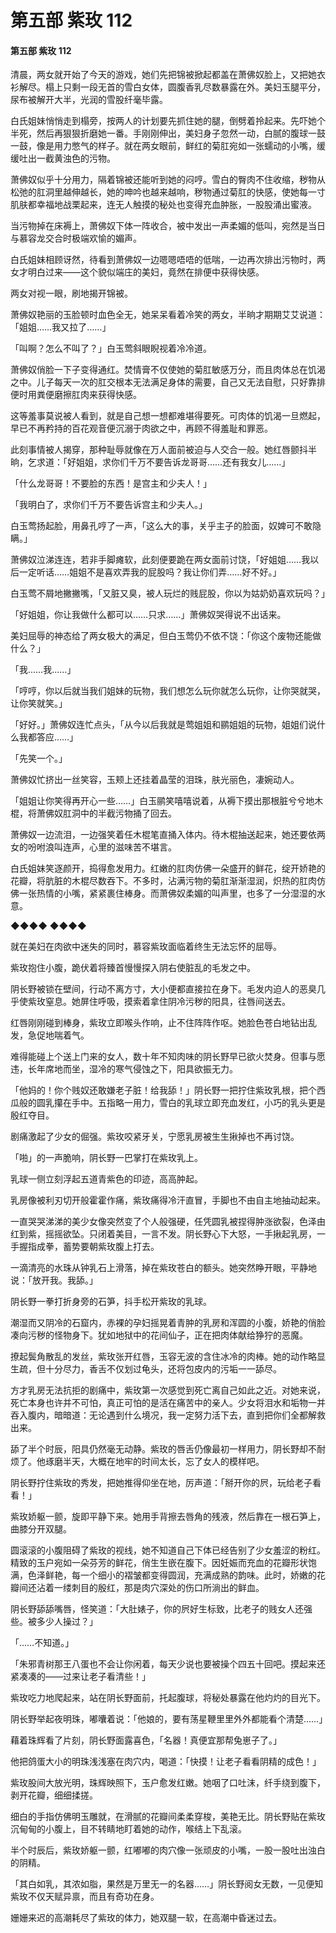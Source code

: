 # 第五部 紫玫 112

#### 第五部 紫玫 112

清晨，两女就开始了今天的游戏，她们先把锦被掀起都盖在萧佛奴脸上，又把她衣衫解尽。榻上只剩一段无首的雪白女体，圆腹香乳尽数暴露在外。美妇玉腿平分，尿布被解开大半，光润的雪股纤毫毕露。

白氏姐妹悄悄走到榻旁，按两人的计划要先抓住她的腿，倒劈着拎起来。先吓她个半死，然后再狠狠折磨她一番。手刚刚伸出，美妇身子忽然一动，白腻的腹球一鼓一鼓，像是用力憋气的样子。就在两女眼前，鲜红的菊肛宛如一张蠕动的小嘴，缓缓吐出一截黄浊色的污物。

萧佛奴似乎十分用力，隔着锦被还能听到她的闷哼。雪白的臀肉不住收缩，秽物从松弛的肛洞里越伸越长，她的呻吟也越来越响，秽物通过菊肛的快感，使她每一寸肌肤都幸福地战栗起来，连无人触摸的秘处也变得充血肿胀，一股股涌出蜜液。

当污物掉在床褥上，萧佛奴下体一阵收合，被中发出一声柔媚的低叫，宛然是当日与慕容龙交合时极端欢愉的媚声。

白氏姐妹相顾讶然，待看到萧佛奴一边嗯嗯唔唔的低喘，一边再次排出污物时，两女才明白过来——这个貌似端庄的美妇，竟然在排便中获得快感。

两女对视一眼，刷地揭开锦被。

萧佛奴艳丽的玉脸顿时血色全无，她呆呆看着冷笑的两女，半晌才期期艾艾说道：「姐姐……我又拉了……」

「叫啊？怎么不叫了？」白玉莺斜眼睨视着冷冷道。

萧佛奴俏脸一下子变得通红。焚情膏不仅使她的菊肛敏感万分，而且肉体总在饥渴之中。儿子每天一次的肛交根本无法满足身体的需要，自己又无法自慰，只好靠排便时用粪便磨擦肛肉来获得快感。

这等羞事莫说被人看到，就是自己想一想都难堪得要死。可肉体的饥渴一旦燃起，早已不再矜持的百花观音便沉溺于肉欲之中，再顾不得羞耻和罪恶。

此刻事情被人揭穿，那种耻辱就像在万人面前被迫与人交合一般。她红唇颤抖半晌，乞求道：「好姐姐，求你们千万不要告诉龙哥哥……还有我女儿……」

「什么龙哥哥！不要脸的东西！是宫主和少夫人！」

「我明白了，求你们千万不要告诉宫主和少夫人。」

白玉莺扬起脸，用鼻孔哼了一声，「这么大的事，关乎主子的脸面，奴婢可不敢隐瞒。」

萧佛奴泣涕连连，若非手脚瘫软，此刻便要跪在两女面前讨饶，「好姐姐……我以后一定听话……姐姐不是喜欢弄我的屁股吗？我让你们弄……好不好。」

白玉莺不屑地撇撇嘴，「又脏又臭，被人玩烂的贱屁股，你以为姑奶奶喜欢玩吗？」

「好姐姐，你让我做什么都可以……只求……」萧佛奴哭得说不出话来。

美妇屈辱的神态给了两女极大的满足，但白玉莺仍不依不饶：「你这个废物还能做什么？」

「我……我……」

「哼哼，你以后就当我们姐妹的玩物，我们想怎么玩你就怎么玩你，让你哭就哭，让你笑就笑。」

「好好。」萧佛奴连忙点头，「从今以后我就是莺姐姐和鹂姐姐的玩物，姐姐们说什么我都答应……」

「先笑一个。」

萧佛奴忙挤出一丝笑容，玉颊上还挂着晶莹的泪珠，肤光丽色，凄婉动人。

「姐姐让你笑得再开心一些……」白玉鹂笑嘻嘻说着，从褥下摸出那根脏兮兮地木棍，将萧佛奴肛洞中的半截污物捅了回去。

萧佛奴一边流泪，一边强笑着任木棍笔直捅入体内。待木棍抽送起来，她还要依两女的吩咐浪叫连声，心里的滋味苦不堪言。

白氏姐妹笑逐颜开，捣得愈发用力。红嫩的肛肉仿佛一朵盛开的鲜花，绽开娇艳的花瓣，将肮脏的木棍尽数吞下。不多时，沾满污物的菊肛渐渐湿润，炽热的肛肉仿佛一张热情的小嘴，紧紧裹住棒身。而萧佛奴柔媚的叫声里，也多了一分湿湿的水意。

◆◆◆◆ ◆◆◆◆

就在美妇在肉欲中迷失的同时，慕容紫玫面临着终生无法忘怀的屈辱。

紫玫抱住小腹，跪伏着将臻首慢慢探入阴右使脏乱的毛发之中。

阴长野被锁在壁间，行动不离方寸，大小便都直接拉在身下。毛发内迫人的恶臭几乎使紫玫窒息。她屏住呼吸，摸索着拿住阴冷污秽的阳具，往唇间送去。

红唇刚刚碰到棒身，紫玫立即喉头作响，止不住阵阵作呕。她脸色苍白地钻出乱发，急促地喘着气。

难得能碰上个送上门来的女人，数十年不知肉味的阴长野早已欲火焚身。但事与愿违，长年席地而坐，湿冷的寒气侵蚀之下，阳具欲振无力。

「他妈的！你个贱奴还敢嫌老子脏！给我舔！」阴长野一把拧住紫玫乳根，把个西瓜般的圆乳攥在手中。五指略一用力，雪白的乳球立即充血发红，小巧的乳头更是殷红夺目。

剧痛激起了少女的倔强。紫玫咬紧牙关，宁愿乳房被生生揪掉也不再讨饶。

「啪」的一声脆响，阴长野一巴掌打在紫玫乳上。

乳球一侧立刻浮起五道青紫色的印迹，高高肿起。

乳房像被利刃切开般霍霍作痛，紫玫痛得冷汗直冒，手脚也不由自主地抽动起来。

一直哭哭涕涕的美少女像突然变了个人般强硬，任凭圆乳被捏得肿涨欲裂，色泽由红到紫，摇摇欲坠。只闭着美目，一言不发。阴长野心下大怒，一手揪起乳房，一手握指成拳，蓄势要朝紫玫腹上打去。

一滴清亮的水珠从钟乳石上滑落，掉在紫玫苍白的额头。她突然睁开眼，平静地说：「放开我。我舔。」

阴长野一拳打折身旁的石笋，抖手松开紫玫的乳球。

潮湿而又阴冷的石窟内，赤裸的孕妇摇晃着青肿的乳房和浑圆的小腹，娇艳的俏脸凑向污秽的怪物身下。犹如地狱中的花间仙子，正在把肉体献给狰狞的恶魔。

撩起鬓角散乱的发丝，紫玫张开红唇，玉容无波的含住冰冷的肉棒。她的动作略显生疏，但十分尽力，香舌不仅划过龟头，还将包皮内的污垢一一舔尽。

方才乳房无法抗拒的剧痛中，紫玫第一次感觉到死亡离自己如此之近。对她来说，死亡本身也许并不可怕，真正可怕的是活在痛苦中的亲人。少女将泪水和垢物一并吞入腹内，暗暗道：无论遇到什么境况，我一定努力活下去，直到把你们全都解救出来。

舔了半个时辰，阳具仍然毫无动静。紫玫的唇舌仍像最初一样用力，阴长野却不耐烦了。他琢磨半天，大概在地牢的时间太长，忘了女人的模样吧。

阴长野拧住紫玫的秀发，把她推得仰坐在地，厉声道：「掰开你的屄，玩给老子看看！」

紫玫娇躯一颤，旋即平静下来。她用手背擦去唇角的残液，然后靠在一根石笋上，曲膝分开双腿。

圆滚滚的小腹阻碍了紫玫的视线，她不知道自己下体已经告别了少女羞涩的粉红。精致的玉户宛如一朵芬芳的鲜花，俏生生嵌在腹下。因妊娠而充血的花瓣形状饱满，色泽鲜艳，每一个细小的褶皱都变得圆润，充满成熟的韵味。此时，娇嫩的花瓣间还沾着一缕刺目的殷红，那是肉穴深处的伤口所淌出的鲜血。

阴长野舔舔嘴唇，怪笑道：「大肚婊子，你的屄好生标致，比老子的贱女人还强些。被多少人操过？」

「……不知道。」

「朱邪青树那王八蛋也不会让你闲着，每天少说也要被操个四五十回吧。摸起来还紧凑凑的——过来让老子看清些！」

紫玫吃力地爬起来，站在阴长野面前，托起腹球，将秘处暴露在他灼灼的目光下。

阴长野举起夜明珠，嘟囔着说：「他娘的，要有荡星鞭里里外外都能看个清楚……」

藉着珠辉看了片刻，阴长野面露喜色，「名器！真便宜那帮兔崽子了。」

他把鸽蛋大小的明珠浅浅塞在肉穴内，喝道：「快摸！让老子看看阴精的成色！」

紫玫股间大放光明，珠辉映照下，玉户愈发红嫩。她咽了口吐沫，纤手绕到腹下，剥开花瓣，细细揉搓。

细白的手指仿佛明玉雕就，在滑腻的花瓣间柔柔穿梭，美艳无比。阴长野贴在紫玫沉甸甸的小腹上，目不转睛地盯着她的动作，喉结上下乱滚。

半个时辰后，紫玫娇躯一颤，红嘟嘟的肉穴像一张顽皮的小嘴，一股一股吐出浊白的阴精。

「其白如乳，其浓如脂，果然是万里无一的名器……」阴长野阅女无数，一见便知紫玫不仅天赋异禀，而且有奇功在身。

姗姗来迟的高潮耗尽了紫玫的体力，她双腿一软，在高潮中昏迷过去。

